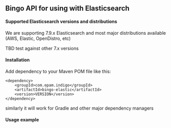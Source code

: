## Bingo API for using with Elasticsearch 

#### Supported Elasticsearch versions and distributions

We are supporting 7.9.x Elasticsearch and most major distributions available (AWS, Elastic, OpenDistro, etc)

TBD test against other 7.x versions

#### Installation

Add dependency to your Maven POM file like this:

```
<dependency>
    <groupId>com.epam.indigo</groupId>
    <artifactId>bingo-elastic</artifactId>
    <version>VERSION</version>
</dependency>
```

similarly it will work for Gradle and other major dependency managers

#### Usage example

